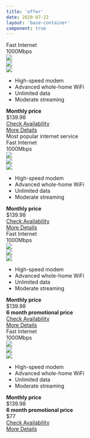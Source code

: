 ```yaml
---
title: 'offer'
date: 2020-07-22
layout: 'base-container'
component: true
---
```


<div class="row align-items-lg-end gx-5 gx-lg-8 gy-6">
    <div class="col-sm-6 col-lg-4 col-xl-3">
        <div class="offer">
            <div class="offer-body">
                <div class="offer-header">
                    <div class="offer-heading">Fast Internet</div>
                    <div class="offer-subheading font-weight-bold">1000Mbps</div>
                </div>
                <div class="offer-torso">
                    <div class="offer-icons">
                        <div class="row align-items-center justify-content-start gx-3">
                            <div class="col-auto">
                                <div class="offer-icon">
                                    <img class="rounded-circle" src="https://dummyimage.com/54x54/b3b3b3/ffffff.png&text=icon" />
                                </div>
                            </div>
                            <div class="col-auto">
                                <div class="offer-icon">
                                    <img class="rounded-circle" src="https://dummyimage.com/54x54/b3b3b3/ffffff.png&text=icon" />
                                </div>
                            </div>
                            <div class="col-auto">
                                <div class="offer-icon">
                                    <img class="rounded-circle" src="https://dummyimage.com/54x54/b3b3b3/ffffff.png&text=icon" />
                                </div>
                            </div>
                        </div>
                    </div>
                    <div class="offer-features ml-n2">
                        <ul class="fa-ul">
                            <li>
                                <span class="fa-li">
                                    <i class="fas fa-check fa-sm"></i>
                                </span>
                                High-speed modem
                            </li>
                            <li>
                                <span class="fa-li">
                                    <i class="fas fa-check fa-sm"></i>
                                </span>
                                Advanced whole-home WiFi
                            </li>
                            <li>
                                <span class="fa-li">
                                    <i class="fas fa-check fa-sm"></i>
                                </span>
                                Unlimited data
                            </li>
                            <li>
                                <span class="fa-li">
                                    <i class="fas fa-check fa-sm"></i>
                                </span>
                                Moderate streaming
                            </li>
                        </ul>    
                    </div>
                    <div class="offer-price offer-price-inactive">
                        <div>
                            <strong>Monthly price</strong>
                        </div>
                        <div class="text-decoration-line-through h5">$139.98</div>
                    </div>
                    <div class="offer-price">
                    </div>
                </div>
                <div class="offer-footer">
                    <div class="mb-2">
                        <a class="btn btn-primary btn-block" href="">Check Availability</a>
                    </div>
                    <div>
                        <a class="btn btn-link btn-block" href="">More Details</a>
                    </div>
                </div>
            </div>
        </div>
    </div>
    <div class="col-sm-6 col-lg-4 col-xl-3">
        <div class="offer">
            <div class="offer-standout">
                Most popular internet service
            </div>
            <div class="offer-body">
                <div class="offer-header">
                    <div class="offer-heading">Fast Internet</div>
                    <div class="offer-subheading font-weight-bold">1000Mbps</div>
                </div>
                <div class="offer-torso">
                    <div class="offer-icons">
                        <div class="row align-items-center justify-content-start gx-3">
                            <div class="col-auto">
                                <div class="offer-icon">
                                    <img class="rounded-circle" src="https://dummyimage.com/54x54/b3b3b3/ffffff.png&text=icon" />
                                </div>
                            </div>
                            <div class="col-auto">
                                <div class="offer-icon">
                                    <img class="rounded-circle" src="https://dummyimage.com/54x54/b3b3b3/ffffff.png&text=icon" />
                                </div>
                            </div>
                            <div class="col-auto">
                                <div class="offer-icon">
                                    <img class="rounded-circle" src="https://dummyimage.com/54x54/b3b3b3/ffffff.png&text=icon" />
                                </div>
                            </div>
                        </div>
                    </div>
                    <div class="offer-features ml-n2">
                        <ul class="fa-ul">
                            <li>
                                <span class="fa-li">
                                    <i class="fas fa-check fa-sm"></i>
                                </span>
                                High-speed modem
                            </li>
                            <li>
                                <span class="fa-li">
                                    <i class="fas fa-check fa-sm"></i>
                                </span>
                                Advanced whole-home WiFi
                            </li>
                            <li>
                                <span class="fa-li">
                                    <i class="fas fa-check fa-sm"></i>
                                </span>
                                Unlimited data
                            </li>
                            <li>
                                <span class="fa-li">
                                    <i class="fas fa-check fa-sm"></i>
                                </span>
                                Moderate streaming
                            </li>
                        </ul>    
                    </div>
                    <div class="offer-price offer-price-inactive">
                        <div>
                            <strong>Monthly price</strong>
                        </div>
                        <div class="text-decoration-line-through h5">$139.98</div>
                    </div>
                    <div class="offer-price">
                    </div>
                </div>
                <div class="offer-footer">
                    <div class="mb-2">
                        <a class="btn btn-primary btn-block" href="">Check Availability</a>
                    </div>
                    <div>
                        <a class="btn btn-link btn-block" href="">More Details</a>
                    </div>
                </div>
            </div>
        </div>
    </div>
    <div class="col-sm-6 col-lg-4 col-xl-3">
        <div class="offer">
            <div class="offer-body">
                <div class="offer-header">
                    <div class="offer-heading">Fast Internet</div>
                    <div class="offer-subheading font-weight-bold">1000Mbps</div>
                </div>
                <div class="offer-torso">
                    <div class="offer-icons">
                        <div class="row align-items-center justify-content-start gx-3">
                            <div class="col-auto">
                                <div class="offer-icon">
                                    <img class="rounded-circle" src="https://dummyimage.com/54x54/b3b3b3/ffffff.png&text=icon" />
                                </div>
                            </div>
                            <div class="col-auto">
                                <div class="offer-icon">
                                    <img class="rounded-circle" src="https://dummyimage.com/54x54/b3b3b3/ffffff.png&text=icon" />
                                </div>
                            </div>
                            <div class="col-auto">
                                <div class="offer-icon">
                                    <img class="rounded-circle" src="https://dummyimage.com/54x54/b3b3b3/ffffff.png&text=icon" />
                                </div>
                            </div>
                        </div>
                    </div>
                    <div class="offer-features ml-n2">
                        <ul class="fa-ul">
                            <li>
                                <span class="fa-li">
                                    <i class="fas fa-check fa-sm"></i>
                                </span>
                                High-speed modem
                            </li>
                            <li>
                                <span class="fa-li">
                                    <i class="fas fa-check fa-sm"></i>
                                </span>
                                Advanced whole-home WiFi
                            </li>
                            <li>
                                <span class="fa-li">
                                    <i class="fas fa-check fa-sm"></i>
                                </span>
                                Unlimited data
                            </li>
                            <li>
                                <span class="fa-li">
                                    <i class="fas fa-check fa-sm"></i>
                                </span>
                                Moderate streaming
                            </li>
                        </ul>    
                    </div>
                    <div class="offer-price offer-price-inactive">
                        <div>
                            <strong>Monthly price</strong>
                        </div>
                        <div class="text-decoration-line-through h5">$139.98</div>
                    </div>
                    <div class="offer-price">
                        <div>
                            <strong>6 month promotional price</strong>
                        </div>
                    </div>
                </div>
                <div class="offer-footer">
                    <div class="mb-2">
                        <a class="btn btn-primary btn-block" href="">Check Availability</a>
                    </div>
                    <div>
                        <a class="btn btn-link btn-block" href="">More Details</a>
                    </div>
                </div>
            </div>
        </div>
    </div>
    <div class="col-sm-6 col-lg-4 col-xl-3">
        <div class="offer">
            <div class="offer-body">
                <div class="offer-header">
                    <div class="offer-heading">Fast Internet</div>
                    <div class="offer-subheading font-weight-bold">1000Mbps</div>
                </div>
                <div class="offer-torso">
                    <div class="offer-icons">
                        <div class="row align-items-center justify-content-start gx-3">
                            <div class="col-auto">
                                <div class="offer-icon">
                                    <img class="rounded-circle" src="https://dummyimage.com/54x54/b3b3b3/ffffff.png&text=icon" />
                                </div>
                            </div>
                            <div class="col-auto">
                                <div class="offer-icon">
                                    <img class="rounded-circle" src="https://dummyimage.com/54x54/b3b3b3/ffffff.png&text=icon" />
                                </div>
                            </div>
                            <div class="col-auto">
                                <div class="offer-icon">
                                    <img class="rounded-circle" src="https://dummyimage.com/54x54/b3b3b3/ffffff.png&text=icon" />
                                </div>
                            </div>
                        </div>
                    </div>
                    <div class="offer-features ml-n2">
                        <ul class="fa-ul">
                            <li>
                                <span class="fa-li">
                                    <i class="fas fa-check fa-sm"></i>
                                </span>
                                High-speed modem
                            </li>
                            <li>
                                <span class="fa-li">
                                    <i class="fas fa-check fa-sm"></i>
                                </span>
                                Advanced whole-home WiFi
                            </li>
                            <li>
                                <span class="fa-li">
                                    <i class="fas fa-check fa-sm"></i>
                                </span>
                                Unlimited data
                            </li>
                            <li>
                                <span class="fa-li">
                                    <i class="fas fa-check fa-sm"></i>
                                </span>
                                Moderate streaming
                            </li>
                        </ul>    
                    </div>
                    <div class="offer-price offer-price-inactive">
                        <div>
                            <strong>Monthly price</strong>
                        </div>
                        <div class="text-decoration-line-through h5">$139.98</div>
                    </div>
                    <div class="offer-price">
                        <div class="mb-3 fz-sm">
                            <strong>6 month promotional price</strong>
                        </div>
                        <div class="pricetag">
                            <div class="pricetag-body">
                                <div class="pricetag-price d-flex align-items-end">
                                    <div class="pricetag-figure display-4 font-weight-bold">
                                        $77
                                    </div>
                                    <div class="pricetag-tooltip">
                                        <a class="link-primary" tabindex="0" role="button" data-toggle="popover" data-trigger="focus" title="Dismissible popover" data-content="And here's some amazing content. It's very engaging. Right?"><i class="fas fa-info-circle"></i></a>
                                    </div>
                                </div>
                            </div>
                        </div>
                    </div>
                </div>
                <div class="offer-footer">
                    <div class="mb-2">
                        <a class="btn btn-primary btn-block" href="">Check Availability</a>
                    </div>
                    <div>
                        <a class="btn btn-link btn-block" href="">More Details</a>
                    </div>
                </div>
            </div>
        </div>
    </div>
</div>
